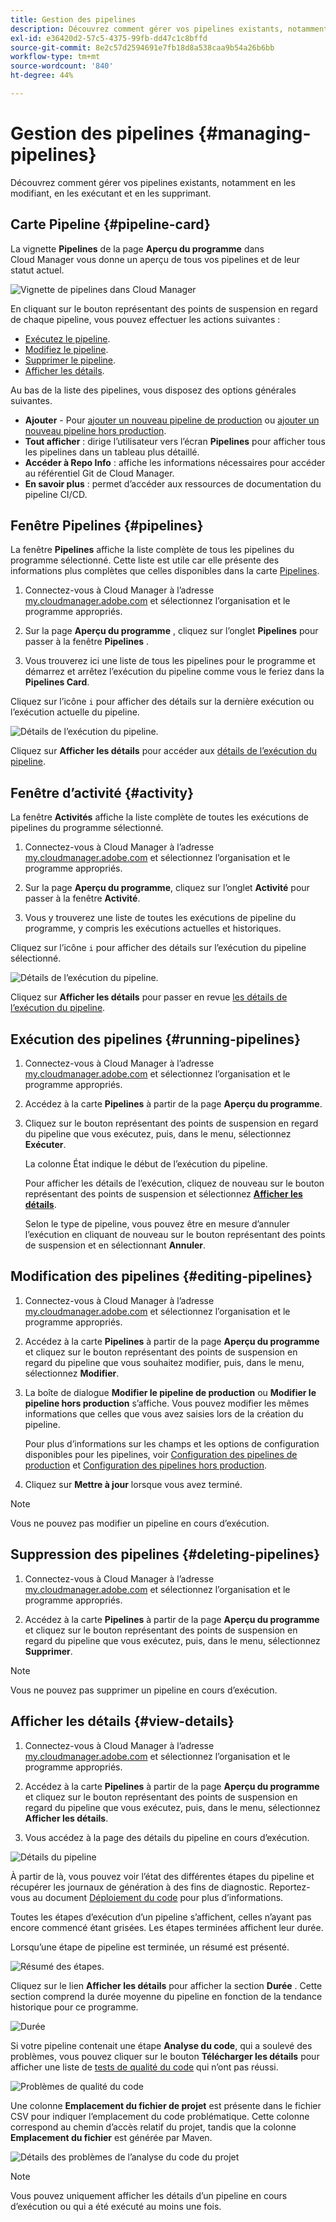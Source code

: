 ```yaml
---
title: Gestion des pipelines
description: Découvrez comment gérer vos pipelines existants, notamment en les modifiant, en les exécutant et en les supprimant.
exl-id: e36420d2-57c5-4375-99fb-dd47c1c8bffd
source-git-commit: 8e2c57d2594691e7fb18d8a538caa9b54a26b6bb
workflow-type: tm+mt
source-wordcount: '840'
ht-degree: 44%

---
```



# Gestion des pipelines {#managing-pipelines}

Découvrez comment gérer vos pipelines existants, notamment en les modifiant, en les exécutant et en les supprimant.

## Carte Pipeline {#pipeline-card}

La vignette **Pipelines** de la page **Aperçu du programme** dans Cloud Manager vous donne un aperçu de tous vos pipelines et de leur statut actuel.

![Vignette de pipelines dans Cloud Manager](/help/assets/configure-pipelines/pipelines-card.png)

En cliquant sur le bouton représentant des points de suspension en regard de chaque pipeline, vous pouvez effectuer les actions suivantes :

* [Exécutez le pipeline](#running-pipelines).
* [Modifiez le pipeline](#editing-pipelines).
* [Supprimer le pipeline](#deleting-pipelines).
* [Afficher les détails](#view-details).

Au bas de la liste des pipelines, vous disposez des options générales suivantes.

* **Ajouter** - Pour [ajouter un nouveau pipeline de production](/help/using/production-pipelines.md) ou [ajouter un nouveau pipeline hors production](/help/using/non-production-pipelines.md).
* **Tout afficher** : dirige l’utilisateur vers l’écran **Pipelines** pour afficher tous les pipelines dans un tableau plus détaillé.
* **Accéder à Repo Info** : affiche les informations nécessaires pour accéder au référentiel Git de Cloud Manager.
* **En savoir plus** : permet d’accéder aux ressources de documentation du pipeline CI/CD.

## Fenêtre Pipelines {#pipelines}

La fenêtre **Pipelines** affiche la liste complète de tous les pipelines du programme sélectionné. Cette liste est utile car elle présente des informations plus complètes que celles disponibles dans la carte [Pipelines](#pipeline-card).

1. Connectez-vous à Cloud Manager à l’adresse [my.cloudmanager.adobe.com](https://my.cloudmanager.adobe.com/) et sélectionnez l’organisation et le programme appropriés.

1. Sur la page **Aperçu du programme** , cliquez sur l’onglet **Pipelines** pour passer à la fenêtre **Pipelines** .

1. Vous trouverez ici une liste de tous les pipelines pour le programme et démarrez et arrêtez l’exécution du pipeline comme vous le feriez dans la **Pipelines Card**.

Cliquez sur l’icône `i` pour afficher des détails sur la dernière exécution ou l’exécution actuelle du pipeline.

![Détails de l’exécution du pipeline.](/help/assets/configure-pipelines/pipeline-status.png)

Cliquez sur **Afficher les détails** pour accéder aux [détails de l’exécution du pipeline](#view-details).

## Fenêtre d’activité {#activity}

La fenêtre **Activités** affiche la liste complète de toutes les exécutions de pipelines du programme sélectionné.

1. Connectez-vous à Cloud Manager à l’adresse [my.cloudmanager.adobe.com](https://my.cloudmanager.adobe.com/) et sélectionnez l’organisation et le programme appropriés.

1. Sur la page **Aperçu du programme**, cliquez sur l’onglet **Activité** pour passer à la fenêtre **Activité**.

1. Vous y trouverez une liste de toutes les exécutions de pipeline du programme, y compris les exécutions actuelles et historiques.

Cliquez sur l’icône `i` pour afficher des détails sur l’exécution du pipeline sélectionné.

![Détails de l’exécution du pipeline.](/help/assets/configure-pipelines/pipeline-activity.png)

Cliquez sur **Afficher les détails** pour passer en revue [les détails de l’exécution du pipeline](#view-details).

## Exécution des pipelines {#running-pipelines}

1. Connectez-vous à Cloud Manager à l’adresse [my.cloudmanager.adobe.com](https://my.cloudmanager.adobe.com/) et sélectionnez l’organisation et le programme appropriés.
1. Accédez à la carte **Pipelines** à partir de la page **Aperçu du programme**.
1. Cliquez sur le bouton représentant des points de suspension en regard du pipeline que vous exécutez, puis, dans le menu, sélectionnez **Exécuter**.

   La colonne État indique le début de l’exécution du pipeline.

   Pour afficher les détails de l’exécution, cliquez de nouveau sur le bouton représentant des points de suspension et sélectionnez **[Afficher les détails](#view-details)**.

   Selon le type de pipeline, vous pouvez être en mesure d’annuler l’exécution en cliquant de nouveau sur le bouton représentant des points de suspension et en sélectionnant **Annuler**.

## Modification des pipelines {#editing-pipelines}

1. Connectez-vous à Cloud Manager à l’adresse [my.cloudmanager.adobe.com](https://my.cloudmanager.adobe.com/) et sélectionnez l’organisation et le programme appropriés.

1. Accédez à la carte **Pipelines** à partir de la page **Aperçu du programme** et cliquez sur le bouton représentant des points de suspension en regard du pipeline que vous souhaitez modifier, puis, dans le menu, sélectionnez **Modifier**.

1. La boîte de dialogue **Modifier le pipeline de production** ou **Modifier le pipeline hors production** s’affiche. Vous pouvez modifier les mêmes informations que celles que vous avez saisies lors de la création du pipeline.

   Pour plus d’informations sur les champs et les options de configuration disponibles pour les pipelines, voir [Configuration des pipelines de production](/help/using/production-pipelines.md) et [ Configuration des pipelines hors production](/help/using/non-production-pipelines.md).

1. Cliquez sur **Mettre à jour** lorsque vous avez terminé.

>[!NOTE]
>
>Vous ne pouvez pas modifier un pipeline en cours d’exécution.

## Suppression des pipelines {#deleting-pipelines}

1. Connectez-vous à Cloud Manager à l’adresse [my.cloudmanager.adobe.com](https://my.cloudmanager.adobe.com/) et sélectionnez l’organisation et le programme appropriés.

1. Accédez à la carte **Pipelines** à partir de la page **Aperçu du programme** et cliquez sur le bouton représentant des points de suspension en regard du pipeline que vous exécutez, puis, dans le menu, sélectionnez **Supprimer**.

>[!NOTE]
>
>Vous ne pouvez pas supprimer un pipeline en cours d’exécution.

## Afficher les détails {#view-details}

1. Connectez-vous à Cloud Manager à l’adresse [my.cloudmanager.adobe.com](https://my.cloudmanager.adobe.com/) et sélectionnez l’organisation et le programme appropriés.

1. Accédez à la carte **Pipelines** à partir de la page **Aperçu du programme** et cliquez sur le bouton représentant des points de suspension en regard du pipeline que vous exécutez, puis, dans le menu, sélectionnez **Afficher les détails**.

1. Vous accédez à la page des détails du pipeline en cours d’exécution.

![Détails du pipeline](/help/assets/configure-pipelines/pipeline-running-details.png)

À partir de là, vous pouvez voir l’état des différentes étapes du pipeline et récupérer les journaux de génération à des fins de diagnostic. Reportez-vous au document [Déploiement du code](/help/using/code-deployment.md) pour plus d’informations.

Toutes les étapes d’exécution d’un pipeline s’affichent, celles n’ayant pas encore commencé étant grisées. Les étapes terminées affichent leur durée.

Lorsqu’une étape de pipeline est terminée, un résumé est présenté.

![Résumé des étapes.](/help/assets/configure-pipelines/pipeline-step.png)

Cliquez sur le lien **Afficher les détails** pour afficher la section **Durée** . Cette section comprend la durée moyenne du pipeline en fonction de la tendance historique pour ce programme.

![Durée](/help/assets/configure-pipelines/duration.png)

Si votre pipeline contenait une étape **Analyse du code**, qui a soulevé des problèmes, vous pouvez cliquer sur le bouton **Télécharger les détails** pour afficher une liste de [tests de qualité du code](/help/using/code-quality-testing.md) qui n’ont pas réussi.

![Problèmes de qualité du code](assets/managing-pipelines-code-quality-issues.png)

Une colonne **Emplacement du fichier de projet** est présente dans le fichier CSV pour indiquer l’emplacement du code problématique. Cette colonne correspond au chemin d’accès relatif du projet, tandis que la colonne **Emplacement du fichier** est générée par Maven.

![Détails des problèmes de l’analyse du code du projet](assets/managing-pipelines-code-quality-details.png)


>[!NOTE]
>
>Vous pouvez uniquement afficher les détails d’un pipeline en cours d’exécution ou qui a été exécuté au moins une fois.

